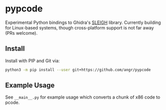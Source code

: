 pypcode
=======
Experimental Python bindings to Ghidra's [SLEIGH](https://ghidra.re/courses/languages/html/sleigh.html) library. Currently building for Linux-based systems, though cross-platform support is not far away (PRs welcome).

Install
-------
Install with PIP and Git via:

```bash
python3 -m pip install --user git+https://github.com/angr/pypcode
```

Example Usage
-------------
See `__main__.py` for example usage which converts a chunk of x86 code to pcode.
